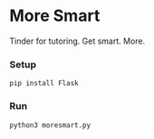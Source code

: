 # More Smart
Tinder for tutoring. Get smart. More.


### Setup

	pip install Flask
	
### Run

	python3 moresmart.py